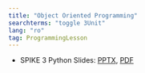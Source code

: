 ```yaml
---
title: "Object Oriented Programming"
searchterms: "toggle 3Unit"
lang: "ro"
tag: ProgrammingLesson
---
```

 <ul>

 <li class="ng-binding">SPIKE 3 Python Slides:
 <a href="PyProgrammingLessons/SP3OOPPython (rom).pptx">PPTX</a>,
 <a href="PyProgrammingLessons/SP3OOPPython (rom).pdf">PDF</a>
 </li>
 </ul>
